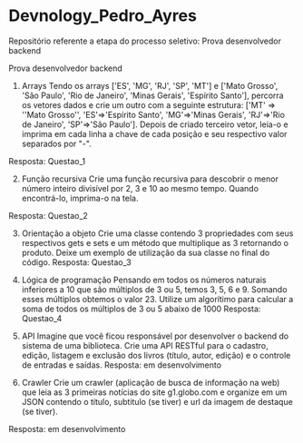 # Devnology_Pedro_Ayres
Repositório referente a etapa do processo seletivo: Prova desenvolvedor backend

Prova desenvolvedor backend

01) Arrays
Tendo os arrays ['ES', 'MG', 'RJ', 'SP', 'MT'] e ['Mato Grosso', 'São Paulo', 'Rio de Janeiro', 'Minas Gerais', 'Espírito Santo'], percorra os vetores dados e crie um outro com a seguinte estrutura: ['MT' => ''Mato Grosso'', 'ES'=>'Espírito Santo', 'MG'=>'Minas Gerais', 'RJ'=>'Rio de Janeiro', 'SP'=>'São Paulo']. Depois de criado terceiro vetor, leia-o e imprima em cada linha a chave de cada posição e seu respectivo valor separados por "-".

Resposta: Questao_1

02) Função recursiva
Crie uma função recursiva para descobrir o menor número inteiro divisível por 2, 3 e 10 ao mesmo tempo. Quando encontrá-lo, imprima-o na tela.

Resposta: Questao_2

03) Orientação a objeto
Crie uma classe contendo 3 propriedades com seus respectivos gets e sets e um método que multiplique as 3 retornando o produto. Deixe um exemplo de utilização da sua classe no final do código.
Resposta: Questao_3

04) Lógica de programação
Pensando em todos os números naturais inferiores a 10 que são múltiplos de 3 ou 5, temos 3, 5, 6 e 9. Somando esses múltiplos obtemos o valor 23. Utilize um algorítimo para calcular a soma de todos os múltiplos de 3 ou 5 abaixo de 1000
Resposta: Questao_4

05) API
Imagine que você ficou responsável por desenvolver o backend do sistema de uma biblioteca. Crie uma API RESTful para o cadastro, edição, listagem e exclusão dos livros (título, autor, edição) e o controle de entradas e saídas.
Resposta: em desenvolvimento

06) Crawler
Crie um crawler (aplicação de busca de informação na web) que leia as 3 primeiras notícias do site g1.globo.com e organize em um JSON contendo o título, subtitulo (se tiver) e url da imagem de destaque (se tiver).

Resposta: em desenvolvimento
